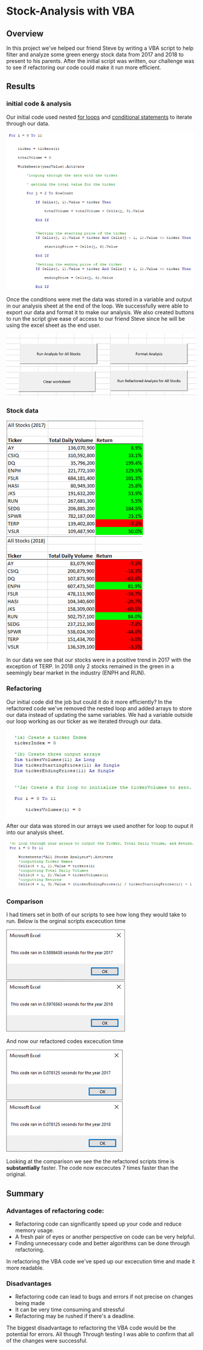 # Stock-Analysis with VBA

## Overview

In this project we've helped our friend Steve by writing a VBA script to help filter and analyze some green energy stock data from 2017 and 2018 to present to his parents. After the initial script was written, our challenge was to see if refactoring our code could make it run more efficient.

## Results

### initial code & analysis

Our initial code used nested [for loops](https://docs.microsoft.com/en-us/office/vba/language/reference/user-interface-help/fornext-statement) and [conditional statements](https://docs.microsoft.com/en-us/office/vba/language/concepts/getting-started/using-ifthenelse-statements) to iterate through our data.

![original code](/Resources/original_code.PNG)

 Once the conditions were met the data was stored in a variable and output in our analysis sheet at the end of the loop. We successfully were able to export our data and format it to make our analysis. We also created buttons to run the script give ease of access to our friend Steve since he will be using the excel sheet as the end user.

![buttons](/Resources/buttons.PNG)

### Stock data

![2017 stocks](/Resources/Stocks_2017.PNG) ![2018 stocks](/Resources/Stocks_2018.PNG)

In our data we see that our stocks were in a positive trend in 2017 with the exception of TERP. In 2018 only 2 stocks remained in the green in a seemingly bear market in the industry (ENPH and RUN).

### Refactoring 

Our initial code did the job but could it do it more efficiently? In the refactored code we've removed the nested loop and added arrays to store our data instead of updating the same variables. We had a variable outside our loop working as our ticker as we iterated through our data. 

![updated code](/Resources/refactored.PNG)

After our data was stored in our arrays we used another for loop to ouput it into our analysis sheet.

![updated output code](/Resources/refactored2.PNG)

### Comparison

I had timers set in both of our scripts to see how long they would take to run. Below is the orginal scripts excecution time

![original script 2017](/Resources/Old_2017.PNG) ![original script 2018](/Resources/Old_2018.PNG)



And now our refactored codes excecution time

![Refactored script 2017](/Resources/VBA_Challenge_2017.PNG) ![Refactored script 2018](/Resources/VBA_Challenge_2018.PNG)


Looking at the comparison we see the the refactored scripts time is **substantially** faster. The code now excecutes 7 times faster than the original.


## Summary

### Advantages of refactoring code:

- Refactoring code can significantly speed up your code and reduce memory usage.
- A fresh pair of eyes or another perspective on code can be very helpful.
- Finding unnecessary code and better algorithms can be done through refactoring. 

In refactoring the VBA code we've sped up our excecution time and made it more readable. 

### Disadvantages

- Refactoring code can lead to bugs and errors if not precise on changes being made
- It can be very time consuming and stressful
- Refactoring may be rushed if there's a deadline.

The biggest disadvantage to refactoring the VBA code would be the potential for errors. All though Through testing I was able to confirm that all of the changes were successful.









